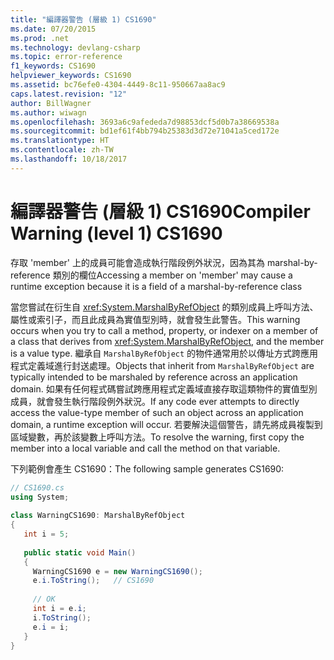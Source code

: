 ```yaml
---
title: "編譯器警告 (層級 1) CS1690"
ms.date: 07/20/2015
ms.prod: .net
ms.technology: devlang-csharp
ms.topic: error-reference
f1_keywords: CS1690
helpviewer_keywords: CS1690
ms.assetid: bc76efe0-4304-4449-8c11-950667aa8ac9
caps.latest.revision: "12"
author: BillWagner
ms.author: wiwagn
ms.openlocfilehash: 3693a6c9afededa7d98853dcf5d0b7a38669538a
ms.sourcegitcommit: bd1ef61f4bb794b25383d3d72e71041a5ced172e
ms.translationtype: HT
ms.contentlocale: zh-TW
ms.lasthandoff: 10/18/2017
---
```

# <a name="compiler-warning-level-1-cs1690"></a><span data-ttu-id="809c0-102">編譯器警告 (層級 1) CS1690</span><span class="sxs-lookup"><span data-stu-id="809c0-102">Compiler Warning (level 1) CS1690</span></span>
<span data-ttu-id="809c0-103">存取 'member' 上的成員可能會造成執行階段例外狀況，因為其為 marshal-by-reference 類別的欄位</span><span class="sxs-lookup"><span data-stu-id="809c0-103">Accessing a member on 'member' may cause a runtime exception because it is a field of a marshal-by-reference class</span></span>  
  
 <span data-ttu-id="809c0-104">當您嘗試在衍生自 <xref:System.MarshalByRefObject> 的類別成員上呼叫方法、屬性或索引子，而且此成員為實值型別時，就會發生此警告。</span><span class="sxs-lookup"><span data-stu-id="809c0-104">This warning occurs when you try to call a method, property, or indexer on a member of a class that derives from <xref:System.MarshalByRefObject>, and the member is a value type.</span></span> <span data-ttu-id="809c0-105">繼承自 `MarshalByRefObject` 的物件通常用於以傳址方式跨應用程式定義域進行封送處理。</span><span class="sxs-lookup"><span data-stu-id="809c0-105">Objects that inherit from `MarshalByRefObject` are typically intended to be marshaled by reference across an application domain.</span></span> <span data-ttu-id="809c0-106">如果有任何程式碼嘗試跨應用程式定義域直接存取這類物件的實值型別成員，就會發生執行階段例外狀況。</span><span class="sxs-lookup"><span data-stu-id="809c0-106">If any code ever attempts to directly access the value-type member of such an object across an application domain, a runtime exception will occur.</span></span> <span data-ttu-id="809c0-107">若要解決這個警告，請先將成員複製到區域變數，再於該變數上呼叫方法。</span><span class="sxs-lookup"><span data-stu-id="809c0-107">To resolve the warning, first copy the member into a local variable and call the method on that variable.</span></span>  
  
 <span data-ttu-id="809c0-108">下列範例會產生 CS1690：</span><span class="sxs-lookup"><span data-stu-id="809c0-108">The following sample generates CS1690:</span></span>  
  
```csharp  
// CS1690.cs  
using System;  
  
class WarningCS1690: MarshalByRefObject  
{  
   int i = 5;  
  
   public static void Main()   
   {  
     WarningCS1690 e = new WarningCS1690();  
     e.i.ToString();   // CS1690  
  
     // OK  
     int i = e.i;  
     i.ToString();  
     e.i = i;  
   }  
}  
```
